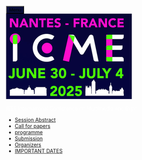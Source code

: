 <nav class="navbar navbar-expand-lg bg-secondary text-uppercase fixed-top" id="mainNav">
        <div class="navlogo">
            <div class="buttonstyle">
                <button 
                    style="background-color: #0A0E3A !important;"   
                    class="navbar-toggler navbar-toggler-right text-uppercase font-weight-bold bg-primary text-white rounded"
                    type="button" data-toggle="collapse" data-target="#navbarResponsive" aria-controls="navbarResponsive"
                    aria-expanded="false" aria-label="Toggle navigation">
                    Menu
                    <i class="fas fa-bars"></i>
                </button>
            </div>
            <div>
                <div class="image-container">
                    <a class="navbar-brand js-scroll-trigger" href="#page-top">
                        <img id="logo-nav-bar" src="assets/img/logo/ICME.jpg" alt=""></a>
                </div>
                <!-- <hr> -->
                <p style="color: #ffffff;font: 0.9rem;">IEEE International Conference on Multimedia and Expo</p>
            </div>
        </div>
        <div class="container">
            <div class="collapse navbar-collapse" id="navbarResponsive">
                <ul class="navbar-nav ml-auto">
                    <li class="nav-item mx-0 mx-lg-1">
                        <a class="nav-link py-3 px-0 px-lg-3 rounded js-scroll-trigger" href="#SessionAbstract">Session Abstract</a>
                    </li>
                    <li class="nav-item mx-0 mx-lg-1">
                        <a class="nav-link py-3 px-0 px-lg-3 rounded js-scroll-trigger" href="#topics">Call for papers</a>
                    </li>
                    <li class="nav-item mx-0 mx-lg-1">
                        <a class="nav-link py-3 px-0 px-lg-3 rounded js-scroll-trigger" href="#paper">programme</a>
                    </li>
                    <li class="nav-item mx-0 mx-lg-1">
                        <a class="nav-link py-3 px-0 px-lg-3 rounded js-scroll-trigger" href="#Submission">Submission</a>
                    </li>
                    <!-- <li class="nav-item mx-0 mx-lg-1">
                        <a class="nav-link py-3 px-0 px-lg-3 rounded js-scroll-trigger"
                            href="#InvitedPapers">Invited Papers</a>
                    </li> -->
                    <li class="nav-item mx-0 mx-lg-1">
                        <a class="nav-link py-3 px-0 px-lg-3 rounded js-scroll-trigger"
                            href="#GeneralChairs">Organizers</a>
                    </li>
                    <!-- <li class="nav-item mx-0 mx-lg-1">
                        <a class="nav-link py-3 px-0 px-lg-3 rounded js-scroll-trigger"
                            href="#SteeringCommittee">Program Committee</a>
                    </li> -->
                    <li class="nav-item mx-0 mx-lg-1">
                        <a class="nav-link py-3 px-0 px-lg-3 rounded js-scroll-trigger"
                            href="#schedule">IMPORTANT DATES</a>
                    </li>
                    <!-- <li class="nav-item mx-0 mx-lg-1">
                        <a class="nav-link py-3 px-0 px-lg-3 rounded js-scroll-trigger"
                            href="#speakers">Keynotes</a>
                    </li> -->
                </ul>
            </div>
        </div>
    </nav>
